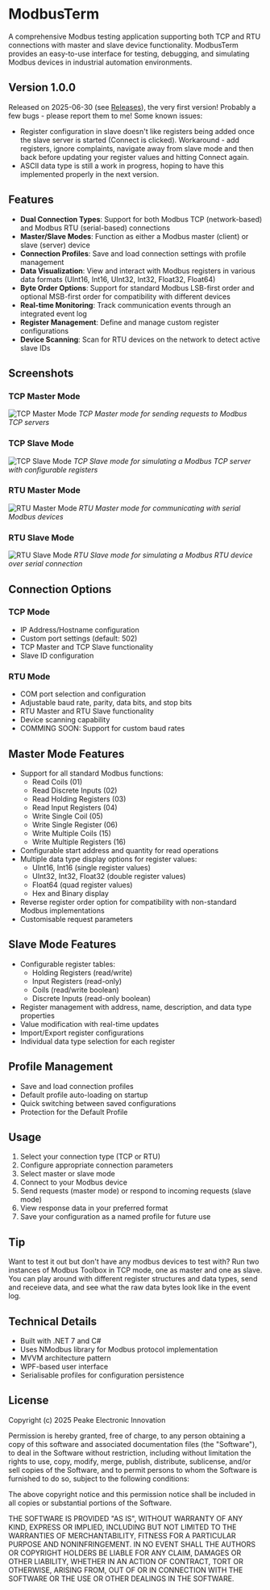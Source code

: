# ModbusTerm

A comprehensive Modbus testing application supporting both TCP and RTU connections with master and slave device functionality. ModbusTerm provides an easy-to-use interface for testing, debugging, and simulating Modbus devices in industrial automation environments.

## Version 1.0.0

Released on 2025-06-30 (see [Releases](https://github.com/PeakeElectronicInnovation/ModbusTerm/releases)), the very first version! Probably a few bugs - please report them to me! Some known issues:

- Register configuration in slave doesn't like registers being added once the slave server is started (Connect is clicked). Workaround - add registers, ignore complaints, navigate away from slave mode and then back before updating your register values and hitting Connect again.
- ASCII data type is still a work in progress, hoping to have this implemented properly in the next version.

## Features

- **Dual Connection Types**: Support for both Modbus TCP (network-based) and Modbus RTU (serial-based) connections
- **Master/Slave Modes**: Function as either a Modbus master (client) or slave (server) device
- **Connection Profiles**: Save and load connection settings with profile management
- **Data Visualization**: View and interact with Modbus registers in various data formats (UInt16, Int16, UInt32, Int32, Float32, Float64)
- **Byte Order Options**: Support for standard Modbus LSB-first order and optional MSB-first order for compatibility with different devices
- **Real-time Monitoring**: Track communication events through an integrated event log
- **Register Management**: Define and manage custom register configurations
- **Device Scanning**: Scan for RTU devices on the network to detect active slave IDs

## Screenshots

### TCP Master Mode
![TCP Master Mode](Images/MBT-TCP-master.png)
*TCP Master mode for sending requests to Modbus TCP servers*

### TCP Slave Mode
![TCP Slave Mode](Images/MBT-TCP-slave.png)
*TCP Slave mode for simulating a Modbus TCP server with configurable registers*

### RTU Master Mode
![RTU Master Mode](Images/MBT-RTU-master.png)
*RTU Master mode for communicating with serial Modbus devices*

### RTU Slave Mode
![RTU Slave Mode](Images/MBT-RTU-slave.png)
*RTU Slave mode for simulating a Modbus RTU device over serial connection*

## Connection Options

### TCP Mode
- IP Address/Hostname configuration
- Custom port settings (default: 502)
- TCP Master and TCP Slave functionality
- Slave ID configuration

### RTU Mode
- COM port selection and configuration
- Adjustable baud rate, parity, data bits, and stop bits
- RTU Master and RTU Slave functionality
- Device scanning capability
- COMMING SOON: Support for custom baud rates

## Master Mode Features

- Support for all standard Modbus functions:
  - Read Coils (01)
  - Read Discrete Inputs (02)
  - Read Holding Registers (03)
  - Read Input Registers (04)
  - Write Single Coil (05)
  - Write Single Register (06)
  - Write Multiple Coils (15)
  - Write Multiple Registers (16)
- Configurable start address and quantity for read operations
- Multiple data type display options for register values:
  - UInt16, Int16 (single register values)
  - UInt32, Int32, Float32 (double register values)
  - Float64 (quad register values)
  - Hex and Binary display
- Reverse register order option for compatibility with non-standard Modbus implementations
- Customisable request parameters

## Slave Mode Features

- Configurable register tables:
  - Holding Registers (read/write)
  - Input Registers (read-only)
  - Coils (read/write boolean)
  - Discrete Inputs (read-only boolean)
- Register management with address, name, description, and data type properties
- Value modification with real-time updates
- Import/Export register configurations
- Individual data type selection for each register

## Profile Management

- Save and load connection profiles
- Default profile auto-loading on startup
- Quick switching between saved configurations
- Protection for the Default Profile

## Usage

1. Select your connection type (TCP or RTU)
2. Configure appropriate connection parameters
3. Select master or slave mode
4. Connect to your Modbus device
5. Send requests (master mode) or respond to incoming requests (slave mode)
6. View response data in your preferred format
7. Save your configuration as a named profile for future use

## Tip

Want to test it out but don't have any modbus devices to test with? Run two instances of Modbus Toolbox in TCP mode, one as master and one as slave. You can play around with different register structures and data types, send and receieve data, and see what the raw data bytes look like in the event log.

## Technical Details

- Built with .NET 7 and C#
- Uses NModbus library for Modbus protocol implementation
- MVVM architecture pattern
- WPF-based user interface
- Serialisable profiles for configuration persistence

## License

Copyright (c) 2025 Peake Electronic Innovation

Permission is hereby granted, free of charge, to any person obtaining a copy
of this software and associated documentation files (the "Software"), to deal
in the Software without restriction, including without limitation the rights
to use, copy, modify, merge, publish, distribute, sublicense, and/or sell
copies of the Software, and to permit persons to whom the Software is
furnished to do so, subject to the following conditions:

The above copyright notice and this permission notice shall be included in all
copies or substantial portions of the Software.

THE SOFTWARE IS PROVIDED "AS IS", WITHOUT WARRANTY OF ANY KIND,
EXPRESS OR IMPLIED, INCLUDING BUT NOT LIMITED TO THE WARRANTIES OF
MERCHANTABILITY, FITNESS FOR A PARTICULAR PURPOSE AND NONINFRINGEMENT.
IN NO EVENT SHALL THE AUTHORS OR COPYRIGHT HOLDERS BE LIABLE FOR ANY CLAIM,
DAMAGES OR OTHER LIABILITY, WHETHER IN AN ACTION OF CONTRACT, TORT OR
OTHERWISE, ARISING FROM, OUT OF OR IN CONNECTION WITH THE SOFTWARE OR THE USE
OR OTHER DEALINGS IN THE SOFTWARE.